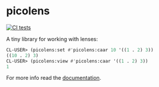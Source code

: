 picolens
========
[![CI tests](https://github.com/shamazmazum/picolens/actions/workflows/test.yml/badge.svg)](https://github.com/shamazmazum/picolens/actions/workflows/test.yml)

A tiny library for working with lenses:

``` lisp
CL-USER> (picolens:set #'picolens:caar 10 '((1 . 2) 3))
((10 . 2) 3)
CL-USER> (picolens:view #'picolens:caar '((1 . 2) 3))
1
```

For more info read the [documentation](https://shamazmazum.github.io/picolens/).
